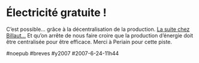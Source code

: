 # Électricité gratuite !

C’est possible… grâce à la décentralisation de la production. [La suite chez Billaut…](http://billaut.typepad.com/revolution3point0/2007/06/connaisezvous_t.html) Et qu’on arrête de nous faire croire que la production d’énergie doit être centralisée pour être efficace. Merci à Periain pour cette piste.

#noepub #breves #y2007 #2007-6-24-11h44
